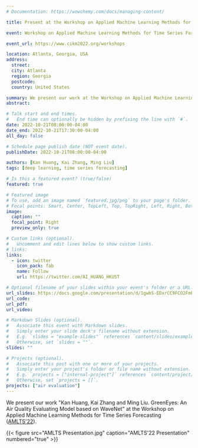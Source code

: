 ```yaml
---
# Documentation: https://wowchemy.com/docs/managing-content/

title: Present at the Workshop on Applied Machine Learning Methods for Time Series Forecasting

event: Workshop on Applied Machine Learning Methods for Time Series Forecasting (AMLTS), co-located with the 31st ACM International Conference on Information and Knowledge Management (CIKM), October 17-21, 2022, Atlanta, USA

event_url: https://www.cikm2022.org/workshops

location: Atlanta, Georgia, USA
address:
  street:
  city: Atlanta
  region: Georgia
  postcode:
  country: United States

summary: We present our work at the Workshop on Applied Machine Learning Methods for Time Series Forecasting
abstract:

# Talk start and end times.
#   End time can optionally be hidden by prefixing the line with `#`.
date: 2022-10-21T08:00:00-04:00
date_end: 2022-10-21T17:30:00-04:00
all_day: false

# Schedule page publish date (NOT event date).
publishDate: 2022-10-21T08:00:00-04:00

authors: [Kan Huang, Kai Zhang, Ming Liu]
tags: [deep learning, time series forecasting]

# Is this a featured event? (true/false)
featured: true

# Featured image
# To use, add an image named `featured.jpg/png` to your page's folder.
# Focal points: Smart, Center, TopLeft, Top, TopRight, Left, Right, BottomLeft, Bottom, BottomRight.
image:
  caption: ""
  focal_point: Right
  preview_only: true

# Custom links (optional).
#   Uncomment and edit lines below to show custom links.
# links:
links:
  - icon: twitter
    icon_pack: fab
    name: Follow
    url: https://twitter.com/AI_HUANG_HKUST

# Optional filename of your slides within your event's folder or a URL.
url_slides: https://docs.google.com/presentation/d/1gwbS-EDxrCC9FCO2FmBuyPWK47VeNRpZ/edit?usp=share_link&ouid=115182618927559529877&rtpof=true&sd=true
url_code:
url_pdf:
url_video:

# Markdown Slides (optional).
#   Associate this event with Markdown slides.
#   Simply enter your slide deck's filename without extension.
#   E.g. `slides = "example-slides"` references `content/slides/example-slides.md`.
#   Otherwise, set `slides = ""`.
slides: ""

# Projects (optional).
#   Associate this post with one or more of your projects.
#   Simply enter your project's folder or file name without extension.
#   E.g. `projects = ["internal-project"]` references `content/project/deep-learning/index.md`.
#   Otherwise, set `projects = []`.
projects: ["air evaluation"]
---
```


We present our work "Kan Huang, Kai Zhang and Ming Liu. GreenEyes: An Air Quality Evaluating Model based on WaveNet" at the Workshop on Applied Machine Learning Methods for Time Series Forecasting ([AMLTS'22](https://www.cikm2022.org/workshops)).

{{< figure src="AMLTS Presentation.jpg" caption="AMLTS'22 Presentation" numbered="true" >}}
